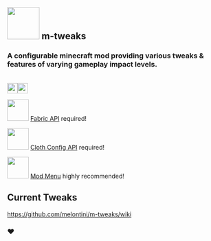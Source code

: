 ## <img src="https://cdn.modrinth.com/data/TseYlb0f/7ed11719691089e7492ea282f6b5d9970f74d74b.png" width="75" height="75"> m-tweaks
### A configurable minecraft mod providing various tweaks & features of varying gameplay impact levels.

<br/>
<a href="https://www.curseforge.com/minecraft/mc-mods/m-tweaks"><img src="https://cf.way2muchnoise.eu/title/639198.svg" alt="" height="24" /></a><a href="https://modrinth.com/mod/m-tweaks"><img src="https://img.shields.io/modrinth/dt/TseYlb0f?label=modrinth" alt="" height="24" /></a>
<br/>

<img src="https://cdn.modrinth.com/data/P7dR8mSH/icon.png" width="50" height="50"></img> [Fabric API](https://modrinth.com/mod/fabric-api) required!

<img src="https://cdn.modrinth.com/data/9s6osm5g/icon.png" width="50" height="50"></img> [Cloth Config API](https://modrinth.com/mod/cloth-config) required!

<img src="https://cdn.modrinth.com/data/mOgUt4GM/icon.png" width="50" height="50"></img> [Mod Menu](https://modrinth.com/mod/modmenu) highly recommended!

## Current Tweaks

https://github.com/melontini/m-tweaks/wiki

### ❤️
<br/>